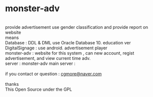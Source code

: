 monster-adv
===========

<br>provide advertisement use gender classification and provide report on website
<br>
means
<br>Database : DDL & DML  use Oracle Database 10. education ver 
<br>DigitalSignage  : use android. advertisement player
<br>monster-adv : website for this system , can new account, regist advertisement, and view current time adv.
<br>server : monster-adv main server : 
<br>
<br>if you contact or question  : cgmore@naver.com
<br>
<br>thanks
<br>This Open Source under the GPL